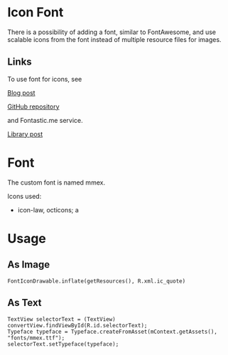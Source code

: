 # Icon Font

There is a possibility of adding a font, similar to FontAwesome, and use scalable icons from the font
instead of multiple resource files for images.

## Links

To use font for icons, see

[Blog post](http://blog.shamanland.com/2013/11/how-to-use-icon-fonts-in-android.html)

[GitHub repository](https://github.com/shamanland/fonticon)

and Fontastic.me service.

[Library post](http://blog.shamanland.com/p/android-fonticon-library.html)

# Font

The custom font is named mmex.

Icons used:
- icon-law, octicons; a

# Usage

## As Image

    FontIconDrawable.inflate(getResources(), R.xml.ic_quote)

## As Text

    TextView selectorText = (TextView) convertView.findViewById(R.id.selectorText);
    Typeface typeface = Typeface.createFromAsset(mContext.getAssets(), "fonts/mmex.ttf");
    selectorText.setTypeface(typeface);
